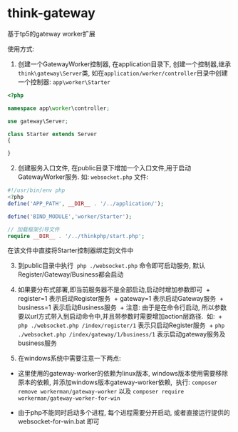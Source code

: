 # think-gateway
基于tp5的gateway worker扩展

使用方式: 

1. 创建一个GatewayWorker控制器, 在application目录下, 创建一个控制器,继承`think\gateway\Server`类,  如在`application/worker/controller`目录中创建一个控制器:
  `app\worker\Starter`
  ```php
  <?php

  namespace app\worker\controller;

  use gateway\Server;

  class Starter extends Server
  {

  }
  ```

2. 创建服务入口文件, 在public目录下增加一个入口文件,用于启动GatewayWorker服务.
  如: `websocket.php` 文件: 
  ```php
  #!/usr/bin/env php
  <?php
  define('APP_PATH', __DIR__ . '/../application/');

  define('BIND_MODULE','worker/Starter');

  // 加载框架引导文件
  require __DIR__ . '/../thinkphp/start.php';
  ```
  在该文件中直接将Starter控制器绑定到文件中

3. 到public目录中执行  `php ./websocket.php` 命令即可启动服务, 默认Register/Gateway/Business都会启动

4. 如果要分布式部署,即当前服务器不是全部启动,启动时增加参数即可
  + register=1 表示启动Register服务
  + gateway=1 表示启动Gateway服务
  + business=1 表示启动Business服务
  + 注意: 由于是在命令行启动, 所以参数要以url方式带入到启动命令中,并且带参数时需要增加action层路径.
  如: 
  + `php ./websocket.php /index/register/1` 表示只启动Register服务
  + `php ./websocket.php /index/gateway/1/business/1` 表示启动gateway服务及business服务
  
5. 在windows系统中需要注意一下两点:

+ 这里使用的gateway-worker的依赖为linux版本, windows版本使用需要移除原本的依赖, 并添加windows版本gateway-worker依赖,
  执行: `composer remove workerman/gateway-worker` 以及 `composer require workerman/gateway-worker-for-win`

+ 由于php不能同时启动多个进程, 每个进程需要分开启动, 或者直接运行提供的 websocket-for-win.bat 即可
